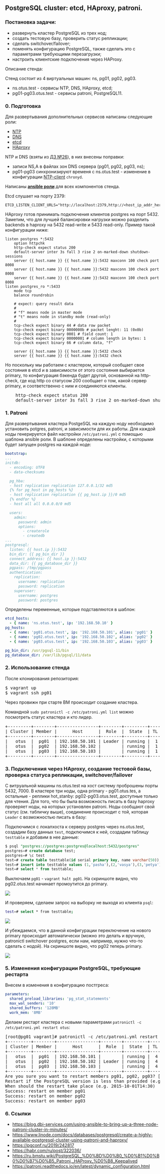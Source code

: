 ## PostgreSQL cluster: etcd, HAproxy, patroni.

### Постановка задачи:

- развернуть кластер PostgreSQL из трех нод;
- cоздать тестовую базу, проверить статус репликации;
- cделать switchover/failover;
- поменять конфигурацию PostgreSQL, также сделать это с параметрами требующими
перезагрузки;
- настроить клиентские подключения через HAProxy.

Описание стенда:

Стенд состоит из 4 виртуальных машин: ns, pg01, pg02, pg03.

- ns.otus.test - сервисы NTP, DNS, HAproxy, etcd;
- pg01-pg03.otus.test - сервисы patroni, PostgreSQL11.

### 0. Подготовка

Для развертывания дополнительных сервисов написаны следующие роли:

- [NTP](provision/roles/ntp)
- [DNS](provision/roles/dns)
- [etcd](provision/roles/etcd)
- [HAproxy](provision/roles/haproxy)

NTP и DNS (взяты из [ДЗ №26](https://github.com/kakoka/otus-homework/tree/master/hw26)), в них внесены поправки:

- записи NS,A в файлах зон DNS сервера (pg01, pg02, pg03, ns);
- pg01-pg03 синхронизируют временя с ns.otus.test - изменение в конфигурации [NTP-client](provision/roles/ntp-client) `chronyd`.

Написаны [**ansible роли**](provision/roles) для всех компонентов стенда.

Etcd слушает на порту 2379:

```
ETCD_LISTEN_CLIENT_URLS="http://localhost:2379,http://<host_ip_addr_here>:2379"
```

HAproxy готов принимать подключения клиентов postgres на порт 5432. Заметим, что для лучшей балансировки нагрузки можно разделить backends в haproxy на 5432 read-write и 5433 read-only. Пример такой конфигурации ниже:

```
listen postgres *:5432
    option httpchk
    http-check expect status 200
    default-server inter 3s fall 3 rise 2 on-marked-down shutdown-sessions
    server {{ host.name }} {{ host.name }}:5432 maxconn 100 check port 8008
    server {{ host.name }} {{ host.name }}:5432 maxconn 100 check port 8008    server {{ host.name }} {{ host.name }}:5432 maxconn 100 check port 8008
listen postgres_ro *:5433
    mode tcp
    balance roundrobin
    
    # expect: query result data
    #
    # "f" means node in master mode
    # "t" means node in standby mode (read-only)
    #
    tcp-check expect binary 44 # data row packet
    tcp-check expect binary 0000000b # packet lenght: 11 (0x0b)
    tcp-check expect binary 0001 # field count: 1
    tcp-check expect binary 00000001 # column length in bytes: 1
    tcp-check expect binary 66 # column data, "f"
    
    server {{ host.name }} {{ host.name }}:5432 check
    server {{ host.name }} {{ host.name }}:5432 check
```

Но поскольку мы работаем с кластером, который сообщает свое состояния в etcd и в зависимости от этого состояния выбирается primary, то конфигурация бэкенда будет другой, основанной на http-check, где код http со статусом 200 сообщает о том, какой сервер primary, и соответственно с ним и соединяются клиенты.

<pre>
    http-check expect status 200
    default-server inter 3s fall 3 rise 2 on-marked-down shutdown-sessions
</pre>

### 1. Patroni

Для развертывания кластера PostgeSQL на каждую ноду необходимо установить potgres, patroni, и зависимости для их работы. Для каждой ноды генерируется файл настройки `/etc/patroni.yml` с помощью шаблона ansible роли. В шаблоне определены настройки, с которыми будет запущен postgres на каждой ноде:

```yaml
bootstrap:
...
initdb:
  - encoding: UTF8
  - data-checksums

  pg_hba:
  - host replication replication 127.0.0.1/32 md5
  {% for pg_host in pg_hosts %}
  - host replication replication {{ pg_host.ip }}/0 md5
  {% endfor %}
  - host all all 0.0.0.0/0 md5

  users:
    admin:
      password: admin
      options:
        - createrole
        - createdb
...
postgresql:
  listen: {{ host.ip }}:5432
  bin_dir: {{ pg_bin_dir }}
  connect_address: {{ host.ip }}:5432
  data_dir: {{ pg_database_dir }}
  pgpass: /tmp/pgpass
  authentication:
    replication:
      username: replication
      password: replication
    superuser:
      username: postgres
      password: postgres
```

Определены переменные, которые подставляются в шаблон:


```yaml
etcd_hosts: 
  - { name: 'ns.otus.test', ip: '192.168.50.10' }
pg_hosts:
  - { name: 'pg01.otus.test', ip: '192.168.50.101', alias: 'pg01' }
  - { name: 'pg02.otus.test', ip: '192.168.50.102', alias: 'pg02' }
  - { name: 'pg03.otus.test', ip: '192.168.50.103', alias: 'pg03' }

pg_bin_dir: /usr/pgsql-11/bin
pg_database_dir: /var/lib/pgsql/11/data
```

### 2. Использование стенда

После клонирования репозитория:

<pre>
$ vagrant up
$ vagrant ssh pg01
</pre>

Через провижн при старте ВМ происходит создание кластера.

Командной `sudo patronictl -c /etc/patroni.yml list` можно посмотреть статус кластера и кто лидер.

<pre>
+---------+--------+----------------+--------+---------+----+-----------+
| Cluster | Member |      Host      |  Role  |  State  | TL | Lag in MB |
+---------+--------+----------------+--------+---------+----+-----------+
|   otus  |  pg01  | 192.168.50.101 | Leader | running |  1 |       0.0 |
|   otus  |  pg02  | 192.168.50.102 |        | running |  1 |       0.0 |
|   otus  |  pg03  | 192.168.50.103 |        | running |  1 |       0.0 |
+---------+--------+----------------+--------+---------+----+-----------+
</pre>

### 3. Подключения через HAproxy, создание тестовой базы, проверка статуса репликации, switchover/failover

С витруальной машины ns.otus.test на хост систему проброшены порты 5432, 7000. В кластере три ноды, одна primary - pg01.otus.tes, а остальные - реплики hot_stanby: pg02-pg03.otus.test, доступные только для чтения. Для того, что бы была возможность писать в базу haproxy проверяет ноды, на которых установлен patroni. Ноды сообщают свой статус (см. табличку выше), соединение происходит с той, которая `Leader` c возможностью писать в базу:

Подключимся c локалхоста к серверу postgres через ns.otus.test, создадим базу данных `test`, подключимся к ней, создадим таблицу `testtable` и добавим в нее данные:

```sql
$ psql "postgres://postgres:postgres@localhost:5432/postgres"
postgres=# create database test;
postgres=# \c test
test=# create table testtable(id serial primary key, name varchar(50));
test=# insert into testtable values (1,'pasha'),(2,'vasya'),(3,'petya');
test=# select * from testtable;
```

Выключаем `pg01` - `vagrant halt pg01`. На скриншоте видно, что pg02.otus.test начинает промоутится до primary.

![](pic/pic01.png)

И проверяем, сделаем запрос на выборку не выходя из клиента `psql`:

```bash
test=# select * from testtable;
```

![](pic/pic02.png)

И убеждаемся, что в данной конфигурации переключение на нового primary происходит автоматически (можно это делать и вручную, patronictl switchover postgres, если нам, например, нужно что-то сделать с нодой). На скриншоте видно, что pg02 теперь primary.

![](pic/pic03.png)

### 5. Изменения конфигурации PostgreSQL, требующие рестарта

Внесем в изменения в конфигурацию постгреса:

```yml
parameters:
  shared_preload_libraries: 'pg_stat_statements'
  max_wal_senders: '10'
  shared_buffers: '128MB'
  work_mem: '8MB'
```

Делаем рестарт кластера с новыми параметрами `patronictl -c /etc/patroni.yml restart otus`:

<pre>
[root@pg01 vagrant]# patronictl -c /etc/patroni.yml restart otus
+---------+--------+----------------+--------+---------+----+-----------+
| Cluster | Member |      Host      |  Role  |  State  | TL | Lag in MB |
+---------+--------+----------------+--------+---------+----+-----------+
|   otus  |  pg01  | 192.168.50.101 |        | running |  4 |       0.0 |
|   otus  |  pg02  | 192.168.50.102 | Leader | running |  4 |       0.0 |
|   otus  |  pg03  | 192.168.50.103 |        | running |  4 |       0.0 |
+---------+--------+----------------+--------+---------+----+-----------+
Are you sure you want to restart members pg01, pg02, pg03? [y/N]: y
Restart if the PostgreSQL version is less than provided (e.g. 9.5.2)  []:
When should the restart take place (e.g. 2015-10-01T14:30)  [now]:
Success: restart on member pg01
Success: restart on member pg02
Success: restart on member pg03
</pre>

### 6. Ссылки

- https://blog.dbi-services.com/using-ansible-to-bring-up-a-three-node-patroni-cluster-in-minutes/
- https://www.linode.com/docs/databases/postgresql/create-a-highly-available-postgresql-cluster-using-patroni-and-haproxy/
- https://pgconf.ru/2019/242817
- https://habr.com/ru/post/322036/
- https://ru.bmstu.wiki/PostgreSQL_%D0%BD%D0%B0_%D0%B1%D0%B0%D0%B7%D0%B5_Patroni,_HAProxy_%D0%B8_Keepalived
- https://patroni.readthedocs.io/en/latest/dynamic_configuration.html